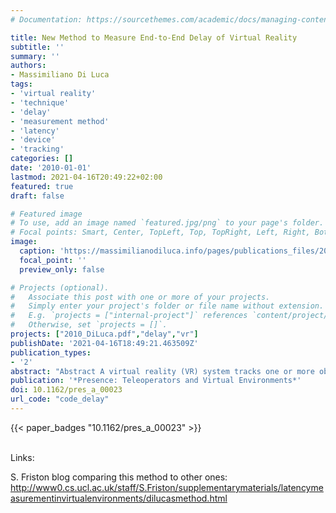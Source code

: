 ```yaml
---
# Documentation: https://sourcethemes.com/academic/docs/managing-content/

title: New Method to Measure End-to-End Delay of Virtual Reality
subtitle: ''
summary: ''
authors:
- Massimiliano Di Luca
tags:
- 'virtual reality'
- 'technique'
- 'delay'
- 'measurement method'
- 'latency'
- 'device'
- 'tracking'
categories: []
date: '2010-01-01'
lastmod: 2021-04-16T20:49:22+02:00
featured: true
draft: false

# Featured image
# To use, add an image named `featured.jpg/png` to your page's folder.
# Focal points: Smart, Center, TopLeft, Top, TopRight, Left, Right, BottomLeft, Bottom, BottomRight.
image:
  caption: 'https://massimilianodiluca.info/pages/publications_files/2010_DiLuca.pdf'
  focal_point: ''
  preview_only: false

# Projects (optional).
#   Associate this post with one or more of your projects.
#   Simply enter your project's folder or file name without extension.
#   E.g. `projects = ["internal-project"]` references `content/project/deep-learning/index.md`.
#   Otherwise, set `projects = []`.
projects: ["2010_DiLuca.pdf","delay","vr"]
publishDate: '2021-04-16T18:49:21.463509Z'
publication_types:
- '2'
abstract: "Abstract A virtual reality (VR) system tracks one or more objects to generate the depiction of a virtual environment from the user's vantage point. No system achieves this instantaneously: changes in the depicted virtual environment are delayed from changes in the position of the objects being tracked. In this paper, a method is proposed to quantify this time difference, the end-to-end delay of the VR system. Two light-sensing devices and two luminance gradients are used to simultaneously encode the position of one tracked object and its virtual counterpart. One light-sensing device is attached to the tracked object and it captures light from the gradient in the physical environment. The other device captures light from the gradient in the virtual environment. A measurement is obtained by moving the tracked object repetitively (by hand) across the gradient. The end-to-end delay is the asynchrony between the signals generated by the two light-sensing devices. The results collected with oscillatory movements performed at different frequencies indicate that for some VR systems, the end-to-end delay might not be constant but could vary as a function of the oscillation frequency."
publication: '*Presence: Teleoperators and Virtual Environments*'
doi: 10.1162/pres_a_00023
url_code: "code_delay"
---
```


{{< paper_badges "10.1162/pres_a_00023" >}}

<br>Links:<br>

S. Friston blog comparing this method to other ones: <a href="http://www0.cs.ucl.ac.uk/staff/S.Friston/supplementarymaterials/latencymeasurementinvirtualenvironments/dilucasmethod.html">http://www0.cs.ucl.ac.uk/staff/S.Friston/supplementarymaterials/latencymeasurementinvirtualenvironments/dilucasmethod.html</a>

<br>
